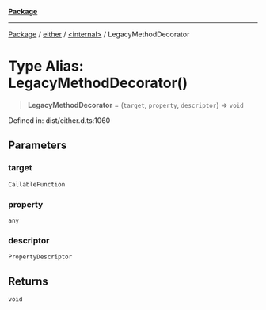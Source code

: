 [**Package**](../../../README.md)

***

[Package](../../../modules.md) / [either](../../README.md) / [\<internal\>](../README.md) / LegacyMethodDecorator

# Type Alias: LegacyMethodDecorator()

> **LegacyMethodDecorator** = (`target`, `property`, `descriptor`) => `void`

Defined in: dist/either.d.ts:1060

## Parameters

### target

`CallableFunction`

### property

`any`

### descriptor

`PropertyDescriptor`

## Returns

`void`
